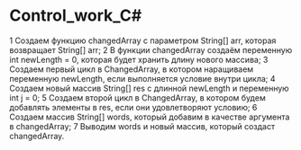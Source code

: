 # Control_work_C#

1 Cоздаем функцию changedArray c параметром String[] arr, которая возвращает String[] arr;
2 В функции changedArray cоздаём переменную int newLength = 0, которая будет хранить длину нового массива;
3 Создаем первый цикл в ChangedArray, в котором наращиваем переменную newLength, если выполняется условие внутри цикла;
4 Создаем новый массив String[] res c длинной newLength и переменную int j = 0;
5 Создаем второй цикл в СhangedArray, в котором будем добавлять элементы в res, если они удовлетворяют условию;
6 Создаем массив String[] words, который добавим в качестве аргумента в changedArray;
7 Выводим words и новый массив, который создаст changedArray.

